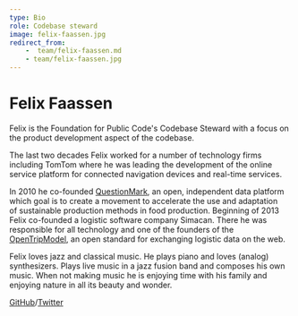```yaml
---
type: Bio
role: Codebase steward
image: felix-faassen.jpg
redirect_from:
    -  team/felix-faassen.md
    - team/felix-faassen.jpg
---
```


# Felix Faassen

Felix is the Foundation for Public Code's Codebase Steward with a focus on the product development aspect of the codebase. 

The last two decades Felix worked for a number of technology firms including TomTom where he was leading the development of the online service platform for connected navigation devices and real-time services. 

In 2010 he co-founded [QuestionMark](https://www.thequestionmark.org/en), an open, independent data platform which goal is to create a movement to accelerate the use and adaptation of sustainable production methods in food production. Beginning of 2013 Felix co-founded a logistic software company Simacan. There he was responsible for all technology and one of the founders of the [OpenTripModel](https://www.opentripmodel.org), an open standard for exchanging logistic data on the web.

Felix loves jazz and classical music. He plays piano and loves (analog) synthesizers. Plays live music in a jazz fusion band and composes his own music. When not making music he is enjoying time with his family and enjoying nature in all its beauty and wonder.

[GitHub](https://github.com/felixfaassen)/[Twitter](https://twitter.com/felixfaassen)
